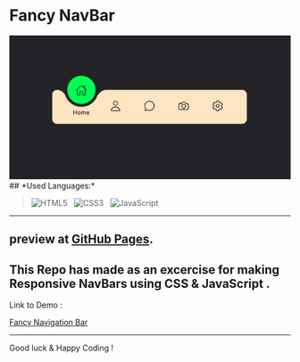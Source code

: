 # Fancy NavBar 

<img src="https://github.com/SinaBoby/navbar/blob/main/docs/assets/Screenshot%202022-02-15%20at%2022.30.00.png?raw=true" style="margin:0 auto" >
## *Used Languages:*

> ![HTML5](https://img.shields.io/badge/html5-%23E34F26.svg?style=for-the-badge&logo=html5&logoColor=white)
&nbsp;
![CSS3](https://img.shields.io/badge/css3-%231572B6.svg?style=for-the-badge&logo=css3&logoColor=white)
&nbsp;
![JavaScript](https://img.shields.io/badge/javascript-%23323330.svg?style=for-the-badge&logo=javascript&logoColor=%23F7DF1E)
&nbsp;

---

preview at [GitHub Pages](https://sinaboby.github.io/navbar/).
---
This Repo has made as an excercise for making Responsive NavBars using CSS & JavaScript .
---
Link to Demo :

[Fancy Navigation Bar](https://sinaboby.github.io/navbar/)

---
Good luck & Happy Coding !




